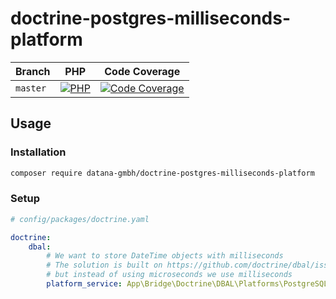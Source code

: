 # doctrine-postgres-milliseconds-platform

| Branch    | PHP                                         | Code Coverage                                        |
|-----------|---------------------------------------------|------------------------------------------------------|
| `master`  | [![PHP][build-status-master-php]][actions]  | [![Code Coverage][coverage-status-master]][codecov]  |

## Usage

### Installation

```bash
composer require datana-gmbh/doctrine-postgres-milliseconds-platform
```

### Setup
```yaml
# config/packages/doctrine.yaml

doctrine:
    dbal:
        # We want to store DateTime objects with milliseconds
        # The solution is built on https://github.com/doctrine/dbal/issues/2873#issuecomment-701052412
        # but instead of using microseconds we use milliseconds
        platform_service: App\Bridge\Doctrine\DBAL\Platforms\PostgreSQLMillisecondsPlatform
```

[build-status-master-php]: https://github.com/datana-gmbh/doctrine-postgres-milliseconds-platform/workflows/PHP/badge.svg?branch=master
[coverage-status-master]: https://codecov.io/gh/datana-gmbh/doctrine-postgres-milliseconds-platform/branch/master/graph/badge.svg

[actions]: https://github.com/datana-gmbh/doctrine-postgres-milliseconds-platform/actions
[codecov]: https://codecov.io/gh/datana-gmbh/doctrine-postgres-milliseconds-platform
